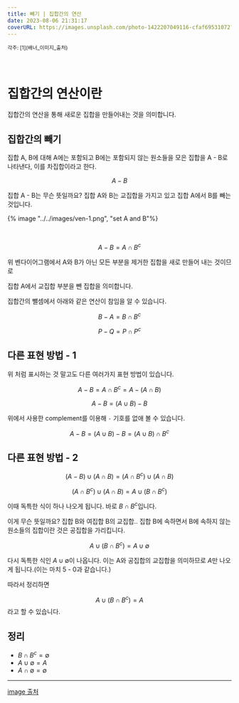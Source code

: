 ```yaml
---
title: 빼기 | 집합간의 연산 
date: 2023-08-06 21:31:17
coverURL: https://images.unsplash.com/photo-1422207049116-cfaf69531072?ixlib=rb-4.0.3&ixid=M3wxMjA3fDB8MHxwaG90by1wYWdlfHx8fGVufDB8fHx8fA%3D%3D&auto=format&fit=crop&w=1735&q=80
---
```


<sup>
각주:  
[1](배너_이미지_출처)
</sup>

<br />
<br />
<br />

# 집합간의 연산이란

집합간의 연산을 통해 새로운 집합을 만들어내는 것을 의미합니다.

## 집합간의 빼기

집합 A, B에 대해 A에는 포함되고 B에는 포함되지 않는 원소들을 모은 집합을 A - B로 나타낸다, 이를 차집합이라고 한다.

$$
A - B
$$

집합 A - B는 무슨 뜻일까요?
집합 A와 B는 교집합을 가지고 있고 집합 A에서 B를 빼는 것입니다.


{% image "../../images/ven-1.png", "set A and B"%}

<br>

$$
A - B = A \cap B^{c}
$$

위 벤다이어그램에서 A와 B가 아닌 모든 부분을 제거한 집합을 새로 만들어 내는 것이므로

집합 A에서 교집합 부분을 뺀 집합을 의미합니다.

집합간의 뺄셈에서 아래와 같은 연산이 참임을 알 수 있습니다.

$$
B - A = B \cap B^c
$$

$$
P - Q = P \cap P^c
$$

## 다른 표현 방법 - 1

위 처럼 표시하는 것 말고도 다른 여러가지 표현 방법이 있습니다.

$$
A - B = A \cap B^{c} = A - (A \cap B)
$$

$$
A - B = (A \cup B) - B
$$

위에서 사용한 complement를 이용해 `-` 기호를 없애 볼 수 있습니다.

$$
A - B = (A \cup B) - B = (A \cup B) \cap B^c
$$

## 다른 표현 방법 - 2

$$
(A - B) \cup (A \cap B) = (A \cap B^c) \cup (A \cap B)
$$

$$
(A \cap B^c) \cup (A \cap B) = A \cup (B \cap B^c)
$$

이때 독특한 식이 하나 나오게 됩니다.
바로 $B \cap B^c$입니다.

이게 무슨 뜻일까요? 집합 B와 여집합 B의 교집합..
집합 B에 속하면서 B에 속하지 않는 원소들의 집합이란 것은 공집합을 가리킵니다.

$$
A \cup (B \cap B^c) = A \cup \emptyset
$$

다시 독특한 식인 $A \cup \emptyset$이 나옵니다.
이는 A와 공집합의 교집합을 의미하므로 $A$만 나오게 됩니다.(이는 마치 5 - 0과 같습니다.)

따라서 정리하면

$$
A \cup (B \cap B^c) = A
$$
라고 할 수 있습니다.


## 정리

- $B \cap B^c = \emptyset$
- $A \cup \emptyset = A$
- $A \cap \emptyset = \emptyset$


---

<a name="배너 이미지 출처" href="https://images.unsplash.com/photo-1422207049116-cfaf69531072?ixlib=rb-4.0.3&ixid=M3wxMjA3fDB8MHxwaG90by1wYWdlfHx8fGVufDB8fHx8fA%3D%3D&auto=format&fit=crop&w=1735&q=80">image 출처</a>
